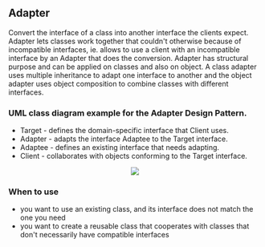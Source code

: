 ## Adapter

Convert the interface of a class into another interface the clients expect.
Adapter lets classes work together that couldn't otherwise because of
incompatible interfaces, ie. allows to use a client with an incompatible 
interface by an Adapter that does the conversion. Adapter has structural purpose
and can be applied on classes and also on object. A class adapter uses multiple 
inheritance to adapt one interface to another and the object adapter uses object 
composition to combine classes with different interfaces.


### UML class diagram example for the Adapter Design Pattern.

 - Target - defines the domain-specific interface that Client uses.
 - Adapter - adapts the interface Adaptee to the Target interface.
 - Adaptee - defines an existing interface that needs adapting.
 - Client - collaborates with objects conforming to the Target interface.

 
<p align="center">
<img 
src="https://github.com/walidAbbassi/Practical-Design-Patterns-in-modern-cpp/blob/master/Creational/prototype/Prototype.PNG">
</p>

### When to use

* you want to use an existing class, and its interface does not match the one you need
* you want to create a reusable class that cooperates with classes that don't necessarily have compatible interfaces
